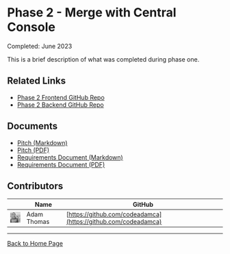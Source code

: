 # Phase 2 - Merge with Central Console

Completed: June 2023

This is a brief description of what was completed during phase one.

## Related Links

- [Phase 2 Frontend GitHub Repo](https://github.com/BrickMMO/template-about-markdown)
- [Phase 2 Backend GitHub Repo](https://github.com/BrickMMO/template-about-markdown)

## Documents

- [Pitch (Markdown)](system-v1/v1-pitch)
- [Pitch (PDF)](system-v1/v1-pitch.pdf)
- [Requirements Document (Markdown)](system-v1/v1-requirements)
- [Requirements Document (PDF)](system-v1/v1-requirements.pdf)

## Contributors

|                                       | Name        | GitHub                                                         |
| ------------------------------------- | ----------- | -------------------------------------------------------------- |
| ![codeadamca](images/adam-thomas.jpg) | Adam Thomas | [https://github.com/codeadamca](https://github.com/codeadamca) |

---

[Back to Home Page](/template-about-markdown/)
